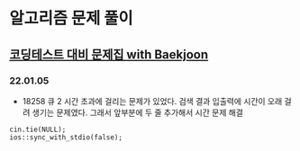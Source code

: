 # 알고리즘 문제 풀이

## [코딩테스트 대비 문제집 with Baekjoon](https://github.com/tony9402/baekjoon)

### 22.01.05

* 18258 큐 2
 시간 초과에 걸리는 문제가 있었다.
 검색 결과 입출력에 시간이 오래 걸려 생기는 문제였다.
 그래서 앞부분에 두 줄 추가해서 시간 문제 해결
 ```
 cin.tie(NULL);
 ios::sync_with_stdio(false);
 ```
